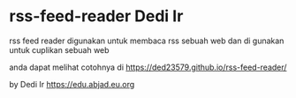 # rss-feed-reader Dedi Ir
rss feed reader digunakan untuk membaca rss sebuah web dan di gunakan untuk cuplikan sebuah web

anda dapat melihat cotohnya di https://ded23579.github.io/rss-feed-reader/

by Dedi Ir
https://edu.abjad.eu.org
